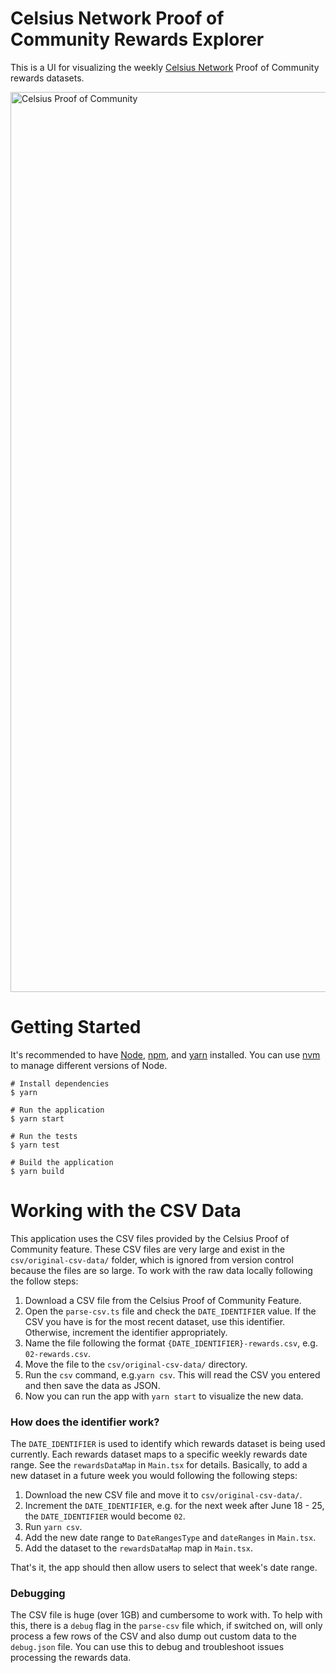 # Celsius Network Proof of Community Rewards Explorer

This is a UI for visualizing the weekly [Celsius Network](https://celsius.network/) Proof of Community rewards datasets.

<img width="1440" alt="Celsius Proof of Community" src="https://user-images.githubusercontent.com/18126719/124401978-a1232a00-dd5f-11eb-91e2-4143dd394f83.png">

# Getting Started

It's recommended to have [Node](https://nodejs.org/en/), [npm](https://www.npmjs.com/), and [yarn](https://yarnpkg.com/lang/en/docs/) installed. You can use [nvm](https://github.com/nvm-sh/nvm) to manage different versions of Node.

```shell
# Install dependencies
$ yarn

# Run the application
$ yarn start

# Run the tests
$ yarn test

# Build the application
$ yarn build
```

# Working with the CSV Data

This application uses the CSV files provided by the Celsius Proof of Community feature. These CSV files are very large and exist in the `csv/original-csv-data/` folder, which is ignored from version control because the files are so large. To work with the raw data locally following the follow steps:

1. Download a CSV file from the Celsius Proof of Community Feature.
2. Open the `parse-csv.ts` file and check the `DATE_IDENTIFIER` value. If the CSV you have is for the most recent dataset, use this identifier. Otherwise, increment the identifier appropriately.
3. Name the file following the format `{DATE_IDENTIFIER}-rewards.csv`, e.g. `02-rewards.csv`.
4. Move the file to the `csv/original-csv-data/` directory.
5. Run the `csv` command, e.g.`yarn csv`. This will read the CSV you entered and then save the data as JSON.
6. Now you can run the app with `yarn start` to visualize the new data.

### How does the identifier work?

The `DATE_IDENTIFIER` is used to identify which rewards dataset is being used currently. Each rewards dataset maps to a specific weekly rewards date range. See the `rewardsDataMap` in `Main.tsx` for details. Basically, to add a new dataset in a future week you would following the following steps:

1. Download the new CSV file and move it to `csv/original-csv-data/`.
2. Increment the `DATE_IDENTIFIER`, e.g. for the next week after June 18 - 25, the `DATE_IDENTIFIER` would become `02`.
3. Run `yarn csv`.
4. Add the new date range to `DateRangesType` and `dateRanges` in `Main.tsx`.
5. Add the dataset to the `rewardsDataMap` map in `Main.tsx`.

That's it, the app should then allow users to select that week's date range.

### Debugging

The CSV file is huge (over 1GB) and cumbersome to work with. To help with this, there is a `debug` flag in the `parse-csv` file which, if switched on, will only process a few rows of the CSV and also dump out custom data to the `debug.json` file. You can use this to debug and troubleshoot issues processing the rewards data.
